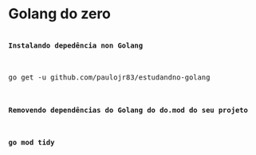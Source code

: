 # Golang do zero

<pre>
<h4>Instalando depedência non Golang</h4>
<p>go get -u github.com/paulojr83/estudandno-golang</p>
<h4>Removendo dependências do Golang do do.mod do seu projeto<h4>
<p>go mod tidy</p>
</pre>